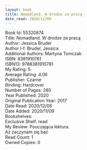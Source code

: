 ```yaml
---
layout: book
title: Nomadland. W drodze za pracą
date_read: 2020/12/06
---
```


Book Id: 55320874<br />
Title: Nomadland. W drodze za pracą<br />
Author: Jessica Bruder<br />
Author l-f: Bruder, Jessica<br />
Additional Authors: Martyna Tomczak<br />
ISBN: 8381910781<br />
ISBN13: 9788381910781<br />
My Rating: 5<br />
Average Rating: 4.06<br />
Publisher: Czarne<br />
Binding: Hardcover<br />
Number of Pages: 280<br />
Year Published: 2020<br />
Original Publication Year: 2017<br />
Date Read: 2020/12/06<br />
Date Added: 2020/11/09<br />
Bookshelves: <br />
Exclusive Shelf: read<br />
My Review: Pouczająca lektura. <br/>Aż zaczynam się bać<br />
Read Count: 1<br />
Owned Copies: 0<br />

